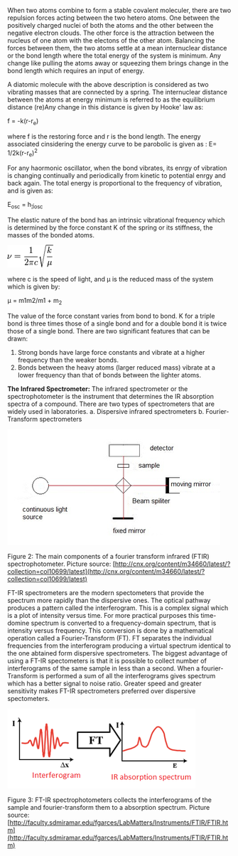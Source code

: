 When two atoms combine to form a stable covalent moleculer, there are two repulsion forces acting between the two hetero atoms. One between the positively charged nuclei of both the atoms and the other between the negative electron clouds. The other force is the attraction between the nucleus of one atom with the electons of the other atom. Balancing the forces between them, the two atoms settle at a mean internuclear distance or the bond length where the total energy of the system is minimum. Any change like pulling the atoms away or squeezing them brings change in the bond length which requires an input of energy.

A diatomic molecule with the above description is considered as two vibrating masses that are connected by a spring. The internuclear distance between the atoms at energy minimum is referred to as the equilibrium distance (re)Any change in this distance is given by Hooke' law as:

f = -k(r-r<sub>e</sub>)

where f is the restoring force and r is the bond length. The energy associated cinsidering the energy curve to be parobolic is given as :
E= 1/2k(r-r<sub>e</sub>)<sup>2</sup>

For any haormonic oscillator, when the bond vibrates, its enrgy of vibration is changing continually and periodically from kinetic to potential enrgy and back again. The total energy is proportional to the frequency of vibration, and is given as:

E<sub>osc</sub> = h<sub>¦Íosc</sub>

The elastic nature of the bond has an intrinsic vibrational frequency which is determined by the force constant K of the spring or its stiffness, the masses of the bonded atoms.

<img src="images/equation1.png">

where c is the speed of light, and μ is the reduced mass of the system which is given by:

μ = m1m2/m1 + m<sub>2</sub>


The value of the force constant varies from bond to bond. K for a triple bond is three times those of a single bond and for a double bond it is twice those of a single bond. There are two significant features that can be drawn:

1. Strong bonds have large force constants and vibrate at a higher frequency than the weaker bonds.
2. Bonds between the heavy atoms (larger reduced mass) vibrate at a lower frequency than that of bonds between the lighter atoms.

**The Infrared Spectrometer:**
The infrared spectrometer or the spectrophotometer is the instrument that determines the IR absorption spectra of a compound. There are two types of spectrometers that are widely used in laboratories.
a. Dispersive infrared spectrometers
b. Fourier-Transform spectrometers

<img src="images/figure2_exp7.jpg">

Figure 2: The main components of a fourier transform infrared (FTIR) spectrophotometer.
Picture source: [http://cnx.org/content/m34660/latest/?collection=col10699/latest](http://cnx.org/content/m34660/latest/?collection=col10699/latest)

FT-IR spectrometers are the modern spectometers that provide the spectrum more rapidly than the dispersive ones. The optical pathway produces a pattern called the interferogram. This is a complex signal which is a plot of intensity versus time. For more practical purposes this time-domine spectrum is converted to a frequency-domain spectrum, that is intensity versus frequency. This conversion is done by a mathematical operation called a Fourier-Transform (FT). FT separates the individual frequencies from the interferogram producing a virtual spectrum identical to the one abtained form dispersive spectrometers. The biggest advantage of using a FT-IR spectometers is that it is possible to collect number of interferograms of the same sample in less than a second. When a fourier-Transform is performed a sum of all the interferograms gives spectrum which has a better signal to noise ratio. Greater speed and greater sensitivity makes FT-IR spectrometers preferred over dispersive spectometers.

<img src="images/figure3_exp7.png">

Figure 3: FT-IR spectrophotometers collects the interferograms of the sample and fourier-transform them to a absorption spectrum.
Picture source: [http://faculty.sdmiramar.edu/fgarces/LabMatters/Instruments/FTIR/FTIR.htm](http://faculty.sdmiramar.edu/fgarces/LabMatters/Instruments/FTIR/FTIR.htm)

